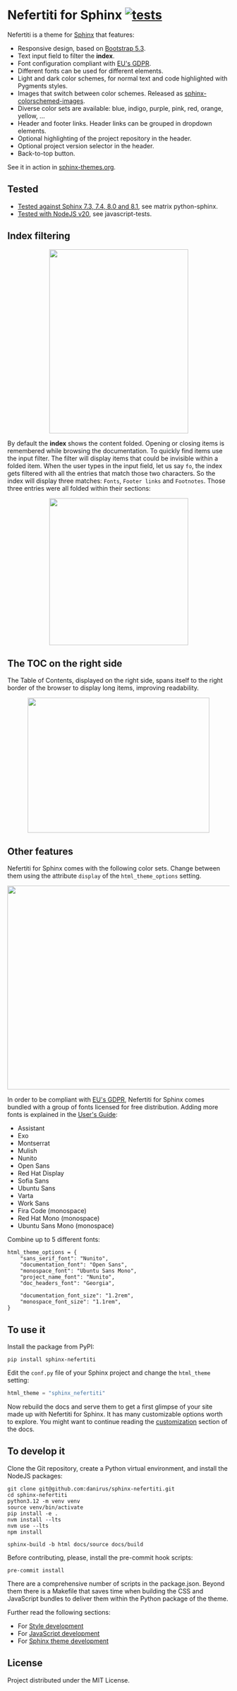 # Nefertiti for Sphinx [![tests](https://github.com/danirus/sphinx-nefertiti/workflows/tests/badge.svg)](https://github.com/danirus/sphinx-nefertiti/actions/workflows/tests.yml)

Nefertiti is a theme for [Sphinx](https://www.sphinx-doc.org/en/master/) that features:

* Responsive design, based on [Bootstrap 5.3](https://getbootstrap.com/docs/5.3).
* Text input field to filter the **index**.
* Font configuration compliant with [EU's GDPR](https://gdpr.eu/).
* Different fonts can be used for different elements.
* Light and dark color schemes, for normal text and code highlighted with Pygments styles.
* Images that switch between color schemes. Released as [sphinx-colorschemed-images](https://pypi.org/project/sphinx-colorschemed-images/).
* Diverse color sets are available: blue, indigo, purple, pink, red, orange, yellow, ...
* Header and footer links. Header links can be grouped in dropdown elements.
* Optional highlighting of the project repository in the header.
* Optional project version selector in the header.
* Back-to-top button.

See it in action in [sphinx-themes.org](https://sphinx-themes.org/#theme-sphinx-nefertiti).

## Tested

* [Tested against Sphinx 7.3, 7.4, 8.0 and 8.1](https://github.com/danirus/sphinx-nefertiti/actions/workflows/tests.yml), see matrix python-sphinx.
* [Tested with NodeJS v20](https://github.com/danirus/sphinx-nefertiti/actions/workflows/tests.yml), see javascript-tests.

## Index filtering

<p align="center"><img align="center" width="315" height="417" src="https://github.com/danirus/sphinx-nefertiti/raw/main/docs/source/static/img/index-filtering-1.png"></p>

By default the **index** shows the content folded. Opening or closing items is remembered while browsing the documentation. To quickly find items use the input filter. The filter will display items that could be invisible within a folded item. When the user types in the input field, let us say `fo`, the index gets filtered with all the entries that match those two characters. So the index will display three matches: `Fonts`, `Footer links` and `Footnotes`. Those three entries were all folded within their sections:

<p align="center"><img align="center" width="315" height="333" src="https://github.com/danirus/sphinx-nefertiti/raw/main/docs/source/static/img/index-filtering-2.png"></p>


##  The TOC on the right side

The Table of Contents, displayed on the right side, spans itself to the right border of the browser to display long items, improving readability.

<p align="center"><img width="412" height="306" src="https://github.com/danirus/sphinx-nefertiti/raw/main/docs/source/static/img/toc.png"></p>

## Other features

Nefertiti for Sphinx comes with the following color sets. Change between them using the attribute `display` of the `html_theme_options` setting.

<p align="center"><img width="768" height="462" src="https://github.com/danirus/sphinx-nefertiti/raw/main/docs/source/static/img/colorsets.png"></p>

In order to be compliant with [EU's GDPR](https://gdpr.eu/), Nefertiti for Sphinx comes bundled with a group of fonts licensed for free distribution. Adding more fonts is explained in the [User's Guide](https://sphinx-nefertiti.readthedocs.io/en/latest/users-guide/customization/fonts.html#adding-fonts):

* Assistant
* Exo
* Montserrat
* Mulish
* Nunito
* Open Sans
* Red Hat Display
* Sofia Sans
* Ubuntu Sans
* Varta
* Work Sans
* Fira Code (monospace)
* Red Hat Mono (monospace)
* Ubuntu Sans Mono (monospace)

Combine up to 5 different fonts:

    html_theme_options = {
        "sans_serif_font": "Nunito",
        "documentation_font": "Open Sans",
        "monospace_font": "Ubuntu Sans Mono",
        "project_name_font": "Nunito",
        "doc_headers_font": "Georgia",

        "documentation_font_size": "1.2rem",
        "monospace_font_size": "1.1rem",
    }

## To use it

Install the package from PyPI:

```shell
pip install sphinx-nefertiti
```

Edit the `conf.py` file of your Sphinx project and change the `html_theme` setting:

```python
html_theme = "sphinx_nefertiti"
```

Now rebuild the docs and serve them to get a first glimpse of your site made up with Nefertiti for Sphinx. It has many customizable options worth to explore. You might want to continue reading the [customization](https://sphinx-nefertiti.readthedocs.io/en/latest/users-guide/customization/index.html) section of the docs.

## To develop it

Clone the Git repository, create a Python virtual environment, and install the NodeJS packages:

```shell
git clone git@github.com:danirus/sphinx-nefertiti.git
cd sphinx-nefertiti
python3.12 -m venv venv
source venv/bin/activate
pip install -e .
nvm install --lts
nvm use --lts
npm install
```
```shell
sphinx-build -b html docs/source docs/build
```


Before contributing, please, install the pre-commit hook scripts:

```shell
pre-commit install
```

There are a comprehensive number of scripts in the package.json. Beyond them there is a Makefile that saves time when building the CSS and JavaScript bundles to deliver them within the Python package of the theme.

Further read the following sections:

 * For [Style development](https://sphinx-nefertiti.readthedocs.io/en/latest/users-guide/development.html#style-development)
 * For [JavaScript development](https://sphinx-nefertiti.readthedocs.io/en/latest/users-guide/development.html#javascript-development)
 * For [Sphinx theme development](https://sphinx-nefertiti.readthedocs.io/en/latest/users-guide/development.html##python-development)


## License

Project distributed under the MIT License.
